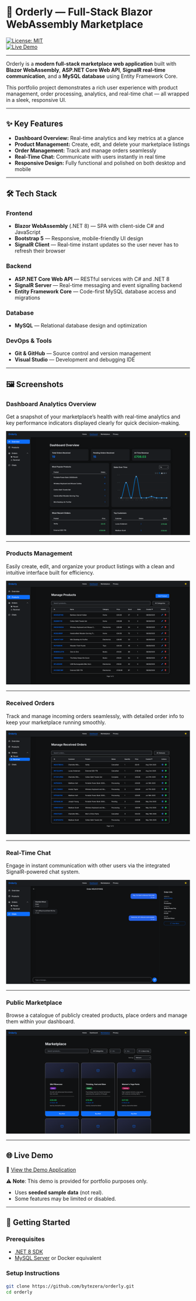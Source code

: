 # 🚀 Orderly — Full-Stack Blazor WebAssembly Marketplace

[![License: MIT](https://img.shields.io/badge/License-MIT-blue.svg)](LICENSE)  
[![Live Demo](https://img.shields.io/badge/Demo-Live%20Preview-brightgreen.svg)](https://orderlyapp.dev)  

---

Orderly is a **modern full-stack marketplace web application** built with **Blazor WebAssembly**, **ASP.NET Core Web API**, **SignalR real-time communication**, and a **MySQL database** using Entity Framework Core.

This portfolio project demonstrates a rich user experience with product management, order processing, analytics, and real-time chat — all wrapped in a sleek, responsive UI.

---

## ✨ Key Features

- **Dashboard Overview:** Real-time analytics and key metrics at a glance  
- **Product Management:** Create, edit, and delete your marketplace listings
- **Order Management:** Track and manage orders seamlessly  
- **Real-Time Chat:** Communicate with users instantly in real time
- **Responsive Design:** Fully functional and polished on both desktop and mobile

---

## 🛠️ Tech Stack

### Frontend
- **Blazor WebAssembly** (.NET 8) — SPA with client-side C# and JavaScript
- **Bootstrap 5** — Responsive, mobile-friendly UI design
- **SignalR Client** — Real-time instant updates so the user never has to refresh their browser

### Backend
- **ASP.NET Core Web API** — RESTful services with C# and .NET 8  
- **SignalR Server** — Real-time messaging and event signalling backend
- **Entity Framework Core** — Code-first MySQL database access and migrations

### Database
- **MySQL** — Relational database design and optimization

### DevOps & Tools
- **Git & GitHub** — Source control and version management  
- **Visual Studio** — Development and debugging IDE

---

## 🖼️ Screenshots

### Dashboard Analytics Overview  
Get a snapshot of your marketplace’s health with real-time analytics and key performance indicators displayed clearly for quick decision-making.

![Dashboard Overview](docs/dashboard_showcases/analytics.png)

---

### Products Management  
Easily create, edit, and organize your product listings with a clean and intuitive interface built for efficiency.

![Dashboard Products](docs/dashboard_showcases/product_management.png)

---

### Received Orders  
Track and manage incoming orders seamlessly, with detailed order info to keep your marketplace running smoothly.

![Dashboard Orders](docs/dashboard_showcases/order_management.png)

---

### Real-Time Chat  
Engage in instant communication with other users via the integrated SignalR-powered chat system.

![Dashboard Chat](docs/dashboard_showcases/chats.png)

---

### Public Marketplace
Browse a catalogue of publicly created products, place orders and manage them within your dashboard.

![Marketplace](docs/dashboard_showcases/marketplace.png)

---

## 🌐 Live Demo
🔗 [View the Demo Application](https://orderlyapp.dev)  

⚠️ **Note**: This demo is provided for portfolio purposes only.  
- Uses **seeded sample data** (not real).  
- Some features may be limited or disabled.  

---

## 🚀 Getting Started

### Prerequisites

- [.NET 8 SDK](https://dotnet.microsoft.com/download)  
- [MySQL Server](https://dev.mysql.com/downloads/mysql/) or Docker equivalent  

### Setup Instructions

```bash
git clone https://github.com/bytezera/orderly.git
cd orderly
```

